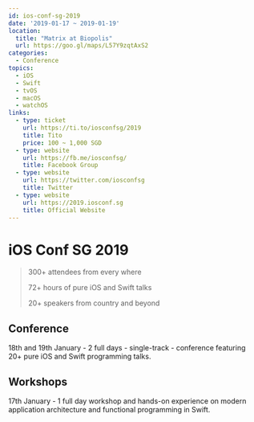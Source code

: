 ```yaml
---
id: ios-conf-sg-2019
date: '2019-01-17 ~ 2019-01-19'
location:
  title: "Matrix at Biopolis"
  url: https://goo.gl/maps/L57Y9zqtAxS2
categories:
  - Conference
topics:
  - iOS
  - Swift
  - tvOS
  - macOS
  - watchOS
links:
  - type: ticket
    url: https://ti.to/iosconfsg/2019
    title: Tito
    price: 100 ~ 1,000 SGD
  - type: website
    url: https://fb.me/iosconfsg/
    title: Facebook Group
  - type: website
    url: https://twitter.com/iosconfsg
    title: Twitter
  - type: website
    url: https://2019.iosconf.sg
    title: Official Website
---
```


# iOS Conf SG 2019

> 300+ attendees from every where
> 
> 72+ hours of pure iOS and Swift talks
> 
> 20+ speakers from country and beyond

## Conference

18th and 19th January - 2 full days - single-track - conference featuring 20+ pure iOS and Swift programming talks.

## Workshops

17th January - 1 full day workshop and hands-on experience on modern application architecture and functional programming in Swift.


